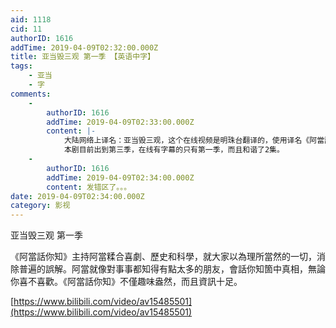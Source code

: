 ```yaml
---
aid: 1118
cid: 11
authorID: 1616
addTime: 2019-04-09T02:32:00.000Z
title: 亚当毁三观 第一季 【英语中字】
tags:
    - 亚当
    - 字
comments:
    -
        authorID: 1616
        addTime: 2019-04-09T02:33:00.000Z
        content: |-
            大陆网络上译名：亚当毁三观，这个在线视频是明珠台翻译的，使用译名《阿當話你知》，繁体字幕。  
            本剧目前出到第三季，在线有字幕的只有第一季，而且和谐了2集。
    -
        authorID: 1616
        addTime: 2019-04-09T02:34:00.000Z
        content: 发错区了。。。
date: 2019-04-09T02:34:00.000Z
category: 影视
---
```


亚当毁三观 第一季

《阿當話你知》主持阿當糅合喜劇、歷史和科學，就大家以為理所當然的一切，消除普遍的誤解。阿當就像對事事都知得有點太多的朋友，會話你知箇中真相，無論你喜不喜歡。《阿當話你知》不僅趣味盎然，而且資訊十足。

[https://www.bilibili.com/video/av15485501](https://www.bilibili.com/video/av15485501)
